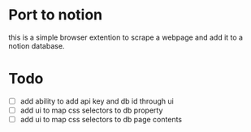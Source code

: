 # Port to notion 
this is a simple browser extention to scrape a webpage and add it to a notion database.

# Todo

- [ ] add ability to add api key and db id through ui
- [ ] add ui to map css selectors to db property
- [ ] add ui to map css selectors to db page contents
